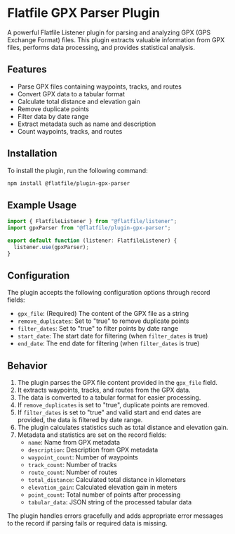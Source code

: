 # Flatfile GPX Parser Plugin

A powerful Flatfile Listener plugin for parsing and analyzing GPX (GPS Exchange Format) files. This plugin extracts valuable information from GPX files, performs data processing, and provides statistical analysis.

## Features

- Parse GPX files containing waypoints, tracks, and routes
- Convert GPX data to a tabular format
- Calculate total distance and elevation gain
- Remove duplicate points
- Filter data by date range
- Extract metadata such as name and description
- Count waypoints, tracks, and routes

## Installation

To install the plugin, run the following command:

```bash
npm install @flatfile/plugin-gpx-parser
```

## Example Usage

```typescript
import { FlatfileListener } from "@flatfile/listener";
import gpxParser from "@flatfile/plugin-gpx-parser";

export default function (listener: FlatfileListener) {
  listener.use(gpxParser);
}
```

## Configuration

The plugin accepts the following configuration options through record fields:

- `gpx_file`: (Required) The content of the GPX file as a string
- `remove_duplicates`: Set to "true" to remove duplicate points
- `filter_dates`: Set to "true" to filter points by date range
- `start_date`: The start date for filtering (when `filter_dates` is true)
- `end_date`: The end date for filtering (when `filter_dates` is true)

## Behavior

1. The plugin parses the GPX file content provided in the `gpx_file` field.
2. It extracts waypoints, tracks, and routes from the GPX data.
3. The data is converted to a tabular format for easier processing.
4. If `remove_duplicates` is set to "true", duplicate points are removed.
5. If `filter_dates` is set to "true" and valid start and end dates are provided, the data is filtered by date range.
6. The plugin calculates statistics such as total distance and elevation gain.
7. Metadata and statistics are set on the record fields:
   - `name`: Name from GPX metadata
   - `description`: Description from GPX metadata
   - `waypoint_count`: Number of waypoints
   - `track_count`: Number of tracks
   - `route_count`: Number of routes
   - `total_distance`: Calculated total distance in kilometers
   - `elevation_gain`: Calculated elevation gain in meters
   - `point_count`: Total number of points after processing
   - `tabular_data`: JSON string of the processed tabular data

The plugin handles errors gracefully and adds appropriate error messages to the record if parsing fails or required data is missing.